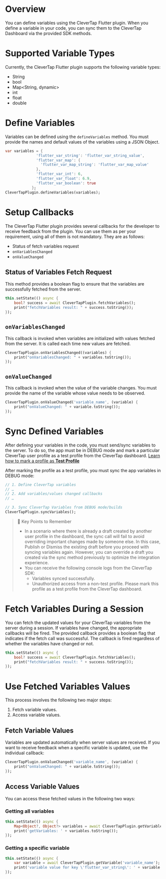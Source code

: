 # Overview
You can define variables using the CleverTap Flutter plugin. When you define a variable in your code, you can sync them to the CleverTap Dashboard via the provided SDK methods.

# Supported Variable Types

Currently, the CleverTap Flutter plugin supports the following variable types:

- String
- bool
- Map<String, dynamic>
- int
- float
- double

# Define Variables

Variables can be defined using the `defineVariables` method. You must provide the names and default values of the variables using a JSON Object. 

```Dart
var variables = {
              'flutter_var_string': 'flutter_var_string_value',
              'flutter_var_map': {
                'flutter_var_map_string': 'flutter_var_map_value'
              },
              'flutter_var_int': 6,
              'flutter_var_float': 6.9,
              'flutter_var_boolean': true
            };
CleverTapPlugin.defineVariables(variables);
```

# Setup Callbacks

The CleverTap Flutter plugin provides several callbacks for the developer to receive feedback from the plugin. You can use them as per your requirement, using all of them is not mandatory. They are as follows:

- Status of fetch variables request
- `onVariablesChanged`
- `onValueChanged`

## Status of Variables Fetch Request

This method provides a boolean flag to ensure that the variables are successfully fetched from the server.

```Dart
this.setState(() async {
    bool? success = await CleverTapPlugin.fetchVariables();
    print("fetchVariables result: " + success.toString());
});
```

## `onVariablesChanged`

This callback is invoked when variables are initialized with values fetched from the server. It is called each time new values are fetched.

```Dart
CleverTapPlugin.onVariablesChanged((variables) {
    print("onVariablesChanged: " + variables.toString());
});
```

## `onValueChanged`

This callback is invoked when the value of the variable changes. You must provide the name of the variable whose value needs to be observed.

```Dart
CleverTapPlugin.onValueChanged('variable_name', (variable) {
    print("onValueChanged: " + variable.toString());
});
```

# Sync Defined Variables

After defining your variables in the code, you must send/sync variables to the server. To do so, the app must be in DEBUG mode and mark a particular CleverTap user profile as a test profile from the CleverTap dashboard. [Learn how to mark a profile as **Test Profile**](https://developer.clevertap.com/docs/concepts-user-profiles#mark-a-user-profile-as-a-test-profile)

After marking the profile as a test profile, you must sync the app variables in DEBUG mode:

```Dart
// 1. Define CleverTap variables 
// …
// 2. Add variables/values changed callbacks
// …

// 3. Sync CleverTap Variables from DEBUG mode/builds
CleverTapPlugin.syncVariables();
```

> 📘 Key Points to Remember
> 
> - In a scenario where there is already a draft created by another user profile in the dashboard, the sync call will fail to avoid overriding important changes made by someone else. In this case, Publish or Dismiss the existing draft before you proceed with syncing variables again. However, you can override a draft you created via the sync method previously to optimize the integration experience.
> - You can receive the following console logs from the CleverTap SDK:
>   - Variables synced successfully.
>   - Unauthorized access from a non-test profile. Please mark this profile as a test profile from the CleverTap dashboard.

# Fetch Variables During a Session

You can fetch the updated values for your CleverTap variables from the server during a session. If variables have changed, the appropriate callbacks will be fired. The provided callback provides a boolean flag that indicates if the fetch call was successful. The callback is fired regardless of whether the variables have changed or not.

```Dart
this.setState(() async {
    bool? success = await CleverTapPlugin.fetchVariables();
    print("fetchVariables result: " + success.toString());
});
```

# Use Fetched Variables Values

This process involves the following two major steps:

1. Fetch variable values.
2. Access variable values.

## Fetch Variable Values

Variables are updated automatically when server values are received. If you want to receive feedback when a specific variable is updated, use the individual callback:

```Dart
CleverTapPlugin.onValueChanged('variable_name', (variable) {
    print("onValueChanged: " + variable.toString());
});
```

## Access Variable Values

You can access these fetched values in the following two ways:

### Getting all variables

```Dart
this.setState(() async {
    Map<Object?, Object?> variables = await CleverTapPlugin.getVariables();
    print('getVariables: ' + variables.toString());
});
```

### Getting a specific variable

```Dart
this.setState(() async {
    var variable = await CleverTapPlugin.getVariable('variable_name');
    print('variable value for key \'flutter_var_string\': ' + variable.toString());
});
```
